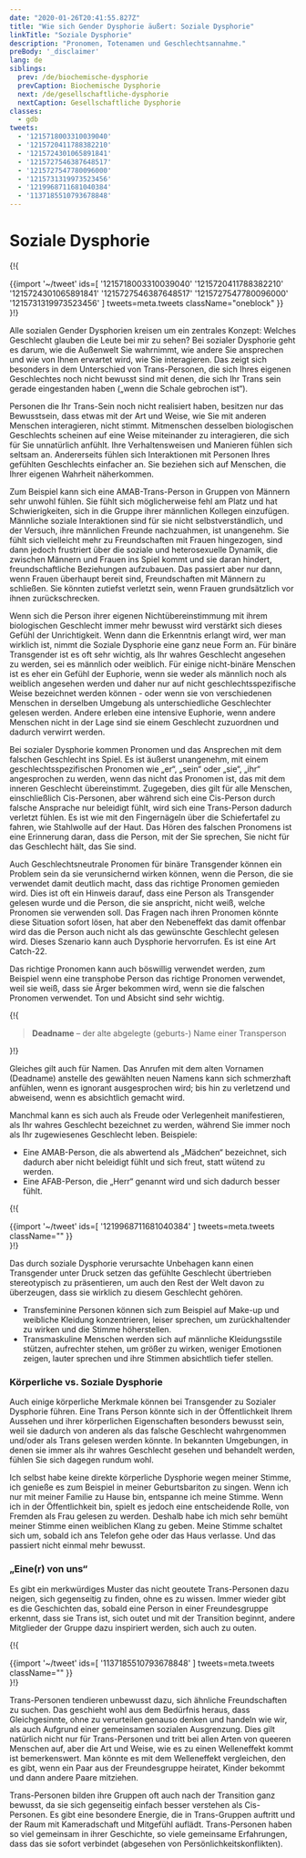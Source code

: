 ```yaml
---
date: "2020-01-26T20:41:55.827Z"
title: "Wie sich Gender Dysphorie äußert: Soziale Dysphorie"
linkTitle: "Soziale Dysphorie"
description: "Pronomen, Totenamen und Geschlechtsannahme."
preBody: '_disclaimer'
lang: de
siblings:
  prev: /de/biochemische-dysphorie
  prevCaption: Biochemische Dysphorie
  next: /de/gesellschaftliche-dysphorie
  nextCaption: Gesellschaftliche Dysphorie
classes:
  - gdb
tweets:
  - '1215718003310039040'
  - '1215720411788382210'
  - '1215724301065891841'
  - '1215727546387648517'
  - '1215727547780096000'
  - '1215731319973523456'
  - '1219968711681040384'
  - '1137185510793678848'
---
```


# Soziale Dysphorie

{!{ <div class="gutter">{{import '~/tweet' ids=[
  '1215718003310039040'
  '1215720411788382210'
  '1215724301065891841'
  '1215727546387648517'
  '1215727547780096000'
  '1215731319973523456'
] tweets=meta.tweets className="oneblock" }} </div> }!}

Alle sozialen Gender Dysphorien kreisen um ein zentrales Konzept: Welches Geschlecht glauben die Leute bei mir zu sehen? Bei sozialer Dysphorie geht es darum, wie die Außenwelt Sie wahrnimmt, wie andere Sie ansprechen und wie von Ihnen erwartet wird, wie Sie interagieren. Das zeigt sich besonders in dem Unterschied von Trans-Personen, die sich Ihres eigenen Geschlechtes noch nicht bewusst sind mit denen, die sich Ihr Trans sein gerade eingestanden haben („wenn die Schale gebrochen ist“).

Personen die Ihr Trans-Sein noch nicht realisiert haben, besitzen nur das Bewusstsein, dass etwas mit der Art und Weise, wie Sie mit anderen Menschen interagieren, nicht stimmt. Mitmenschen desselben biologischen Geschlechts scheinen auf eine Weise miteinander zu interagieren, die sich für Sie unnatürlich anfühlt. Ihre Verhaltensweisen und Manieren fühlen sich seltsam an. Andererseits fühlen sich Interaktionen mit Personen Ihres gefühlten Geschlechts einfacher an. Sie beziehen sich auf Menschen, die Ihrer eigenen Wahrheit näherkommen.

Zum Beispiel kann sich eine AMAB-Trans-Person in Gruppen von Männern sehr unwohl fühlen. Sie fühlt sich möglicherweise fehl am Platz und hat Schwierigkeiten, sich in die Gruppe ihrer männlichen Kollegen einzufügen. Männliche soziale Interaktionen sind für sie nicht selbstverständlich, und der Versuch, ihre männlichen Freunde nachzuahmen, ist unangenehm. Sie fühlt sich vielleicht mehr zu Freundschaften mit Frauen hingezogen, sind dann jedoch frustriert über die soziale und heterosexuelle Dynamik, die zwischen Männern und Frauen ins Spiel kommt und sie daran hindert, freundschaftliche Beziehungen aufzubauen. Das passiert aber nur dann, wenn Frauen überhaupt bereit sind, Freundschaften mit Männern zu schließen. Sie könnten zutiefst verletzt sein, wenn Frauen grundsätzlich vor ihnen zurückschrecken.

Wenn sich die Person ihrer eigenen Nichtübereinstimmung mit ihrem biologischen Geschlecht immer mehr bewusst wird verstärkt sich dieses Gefühl der Unrichtigkeit. Wenn dann die Erkenntnis erlangt wird, wer man wirklich ist, nimmt die Soziale Dysphorie eine ganz neue Form an. Für binäre Transgender ist es oft sehr wichtig, als Ihr wahres Geschlecht angesehen zu werden, sei es männlich oder weiblich. 
Für einige nicht-binäre Menschen ist es eher ein Gefühl der Euphorie, wenn sie weder als männlich noch als weiblich angesehen werden und daher nur auf nicht geschlechtsspezifische Weise bezeichnet werden können - oder wenn sie von verschiedenen Menschen in derselben Umgebung als unterschiedliche Geschlechter gelesen werden. Andere erleben eine intensive Euphorie, wenn andere Menschen nicht in der Lage sind sie einem Geschlecht zuzuordnen und dadurch verwirrt werden.

Bei sozialer Dysphorie kommen Pronomen und das Ansprechen mit dem falschen Geschlecht ins Spiel. Es ist äußerst unangenehm, mit einem geschlechtsspezifischen Pronomen wie „er“, „sein“ oder „sie“, „ihr“ angesprochen zu werden, wenn das nicht das Pronomen ist, das mit dem inneren Geschlecht übereinstimmt. Zugegeben, dies gilt für alle Menschen, einschließlich Cis-Personen, aber während sich eine Cis-Person durch falsche Ansprache nur beleidigt fühlt, wird sich eine Trans-Person dadurch verletzt fühlen. Es ist wie mit den Fingernägeln über die Schiefertafel zu fahren, wie Stahlwolle auf der Haut. Das Hören des falschen Pronomens ist eine Erinnerung daran, dass die Person, mit der Sie sprechen, Sie nicht für das Geschlecht hält, das Sie sind.

Auch Geschlechtsneutrale Pronomen für binäre Transgender können ein Problem sein da sie verunsichernd wirken können, wenn die Person, die sie verwendet damit deutlich macht, dass das richtige Pronomen gemieden wird. Dies ist oft ein Hinweis darauf, dass eine Person als Transgender gelesen wurde und die Person, die sie anspricht, nicht weiß, welche Pronomen sie verwenden soll. Das Fragen nach ihren Pronomen könnte diese Situation sofort lösen, hat aber den Nebeneffekt das damit offenbar wird das die Person auch nicht als das gewünschte Geschlecht gelesen wird. Dieses Szenario kann auch Dysphorie hervorrufen. Es ist eine Art Catch-22.

Das richtige Pronomen kann auch böswillig verwendet werden, zum Beispiel wenn eine transphobe Person das richtige Pronomen verwendet, weil sie weiß, dass sie Ärger bekommen wird, wenn sie die falschen Pronomen verwendet. Ton und Absicht sind sehr wichtig.

{!{
<div class="gutter"><blockquote>
  <strong>Deadname</strong> – der alte abgelegte (geburts-) Name einer Transperson
</blockquote></div>
}!}

Gleiches gilt auch für Namen. Das Anrufen mit dem alten Vornamen (Deadname) anstelle des gewählten neuen Namens kann sich schmerzhaft anfühlen, wenn es ignorant ausgesprochen wird; bis hin zu verletzend und abweisend, wenn es absichtlich gemacht wird.

Manchmal kann es sich auch als Freude oder Verlegenheit manifestieren, als Ihr wahres Geschlecht bezeichnet zu werden, während Sie immer noch als Ihr zugewiesenes Geschlecht leben. Beispiele:

- Eine AMAB-Person, die als abwertend als „Mädchen“ bezeichnet, sich dadurch aber nicht beleidigt fühlt und sich freut, statt wütend zu werden.
- Eine AFAB-Person, die „Herr“ genannt wird und sich dadurch besser fühlt.

{!{ <div class="gutter">{{import '~/tweet' ids=[
  '1219968711681040384'
] tweets=meta.tweets className="" }} </div> }!}

Das durch soziale Dysphorie verursachte Unbehagen kann einen Transgender unter Druck setzen das gefühlte Geschlecht übertrieben stereotypisch zu präsentieren, um auch den Rest der Welt davon zu überzeugen, dass sie wirklich zu diesem Geschlecht gehören.

- Transfeminine Personen können sich zum Beispiel auf Make-up und weibliche Kleidung konzentrieren, leiser sprechen, um zurückhaltender zu wirken und die Stimme höherstellen. 
- Transmaskuline Menschen werden sich auf männliche Kleidungsstile stützen, aufrechter stehen, um größer zu wirken, weniger Emotionen zeigen, lauter sprechen und ihre Stimmen absichtlich tiefer stellen.

### Körperliche vs. Soziale Dysphorie

Auch einige körperliche Merkmale können bei Transgender zu Sozialer Dysphorie führen. Eine Trans Person könnte sich in der Öffentlichkeit Ihrem Aussehen und ihrer körperlichen Eigenschaften besonders bewusst sein, weil sie dadurch von anderen als das falsche Geschlecht wahrgenommen und/oder als Trans gelesen werden könnte. In bekannten Umgebungen, in denen sie immer als ihr wahres Geschlecht gesehen und behandelt werden, fühlen Sie sich dagegen rundum wohl.

Ich selbst habe keine direkte körperliche Dysphorie wegen meiner Stimme, ich genieße es zum Beispiel in meiner Geburtsbariton zu singen. Wenn ich nur mit meiner Familie zu Hause bin, entspanne ich meine Stimme. Wenn ich in der Öffentlichkeit bin, spielt es jedoch eine entscheidende Rolle, von Fremden als Frau gelesen zu werden. Deshalb habe ich mich sehr bemüht meiner Stimme einen weiblichen Klang zu geben. Meine Stimme schaltet sich um, sobald ich ans Telefon gehe oder das Haus verlasse. Und das passiert nicht einmal mehr bewusst.

### „Eine\(r\) von uns“

Es gibt ein merkwürdiges Muster das nicht geoutete Trans-Personen dazu neigen, sich gegenseitig zu finden, ohne es zu wissen. Immer wieder gibt es die Geschichten das, sobald eine Person in einer Freundesgruppe erkennt, dass sie Trans ist, sich outet und mit der Transition beginnt, andere Mitglieder der Gruppe dazu inspiriert werden, sich auch zu outen.

{!{ <div class="gutter">{{import '~/tweet' ids=[
  '1137185510793678848'
] tweets=meta.tweets className="" }} </div> }!}

Trans-Personen tendieren unbewusst dazu, sich ähnliche Freundschaften zu suchen. Das geschieht wohl aus dem Bedürfnis heraus, dass Gleichgesinnte, ohne zu verurteilen genauso denken und handeln wie wir, als auch Aufgrund einer gemeinsamen sozialen Ausgrenzung. Dies gilt natürlich nicht nur für Trans-Personen und tritt bei allen Arten von queeren Menschen auf, aber die Art und Weise, wie es zu einen Welleneffekt kommt ist bemerkenswert. Man könnte es mit dem Welleneffekt vergleichen, den es gibt, wenn ein Paar aus der Freundesgruppe heiratet, Kinder bekommt und dann andere Paare mitziehen.

Trans-Personen bilden ihre Gruppen oft auch nach der Transition ganz bewusst, da sie sich gegenseitig einfach besser verstehen als Cis-Personen. Es gibt eine besondere Energie, die in Trans-Gruppen auftritt und der Raum mit Kameradschaft und Mitgefühl auflädt. Trans-Personen haben so viel gemeinsam in ihrer Geschichte, so viele gemeinsame Erfahrungen, dass das sie sofort verbindet (abgesehen von Persönlichkeitskonflikten).
